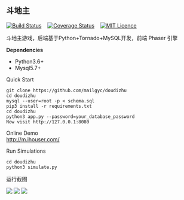 ## 斗地主 &nbsp;&nbsp;
[![Build Status](https://travis-ci.org/mailgyc/doudizhu.svg?branch=master)](https://travis-ci.org/mailgyc) &nbsp;&nbsp;
[![Coverage Status](https://coveralls.io/repos/github/mailgyc/doudizhu/badge.svg?branch=master)](https://coveralls.io/github/mailgyc/doudizhu?branch=master) &nbsp;&nbsp;
[![MIT Licence](https://badges.frapsoft.com/os/mit/mit.svg?v=103)](https://opensource.org/licenses/mit-license.php)  


斗地主游戏，后端基于Python+Tornado+MySQL开发，前端 Phaser 引擎

**Dependencies**

* Python3.6+
* Mysql5.7+


Quick Start

    git clone https://github.com/mailgyc/doudizhu
    cd doudizhu
    mysql --user=root -p < schema.sql
    pip3 install -r requirements.txt
    cd doudizhu
    python3 app.py --password=your_database_password
    Now visit http://127.0.0.1:8080


Online Demo  
<http://m.ihouser.com/>  

Run Simulations

    cd doudizhu
    python3 simulate.py

运行截图

![](https://raw.githubusercontent.com/mailgyc/doudizhu/master/screenshot/a.png)
![](https://raw.githubusercontent.com/mailgyc/doudizhu/master/screenshot/c.png)
![](https://raw.githubusercontent.com/mailgyc/doudizhu/master/screenshot/d.png)
